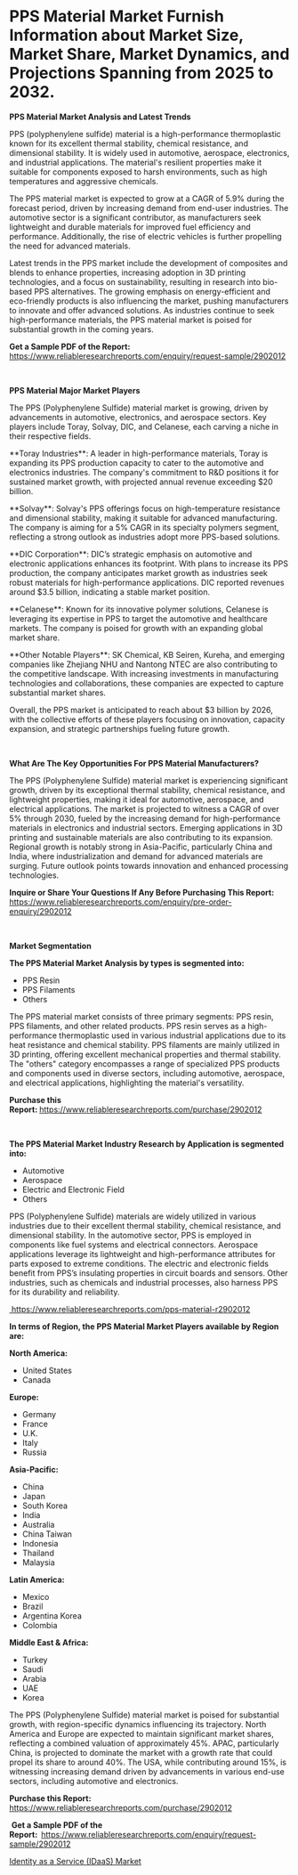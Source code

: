 <p><h1>PPS Material Market Furnish Information about Market Size, Market Share, Market Dynamics, and Projections Spanning from 2025 to 2032.</h1></p><p><strong>PPS Material Market Analysis and Latest Trends</strong></p>
<p><p>PPS (polyphenylene sulfide) material is a high-performance thermoplastic known for its excellent thermal stability, chemical resistance, and dimensional stability. It is widely used in automotive, aerospace, electronics, and industrial applications. The material's resilient properties make it suitable for components exposed to harsh environments, such as high temperatures and aggressive chemicals.</p><p>The PPS material market is expected to grow at a CAGR of 5.9% during the forecast period, driven by increasing demand from end-user industries. The automotive sector is a significant contributor, as manufacturers seek lightweight and durable materials for improved fuel efficiency and performance. Additionally, the rise of electric vehicles is further propelling the need for advanced materials.</p><p>Latest trends in the PPS market include the development of composites and blends to enhance properties, increasing adoption in 3D printing technologies, and a focus on sustainability, resulting in research into bio-based PPS alternatives. The growing emphasis on energy-efficient and eco-friendly products is also influencing the market, pushing manufacturers to innovate and offer advanced solutions. As industries continue to seek high-performance materials, the PPS material market is poised for substantial growth in the coming years.</p></p>
<p><strong>Get a Sample PDF of the Report:&nbsp;</strong> <a href="https://www.reliableresearchreports.com/enquiry/request-sample/2902012?utm_campaign=2245&utm_medium=2&utm_source=Github&utm_content=ia&utm_term=11032025&utm_id=pps-material">https://www.reliableresearchreports.com/enquiry/request-sample/2902012</a></p>
<p>&nbsp;</p>
<p><strong>PPS Material Major Market Players</strong></p>
<p><p>The PPS (Polyphenylene Sulfide) material market is growing, driven by advancements in automotive, electronics, and aerospace sectors. Key players include Toray, Solvay, DIC, and Celanese, each carving a niche in their respective fields.</p><p>**Toray Industries**: A leader in high-performance materials, Toray is expanding its PPS production capacity to cater to the automotive and electronics industries. The company's commitment to R&D positions it for sustained market growth, with projected annual revenue exceeding $20 billion.</p><p>**Solvay**: Solvay's PPS offerings focus on high-temperature resistance and dimensional stability, making it suitable for advanced manufacturing. The company is aiming for a 5% CAGR in its specialty polymers segment, reflecting a strong outlook as industries adopt more PPS-based solutions.</p><p>**DIC Corporation**: DIC’s strategic emphasis on automotive and electronic applications enhances its footprint. With plans to increase its PPS production, the company anticipates market growth as industries seek robust materials for high-performance applications. DIC reported revenues around $3.5 billion, indicating a stable market position.</p><p>**Celanese**: Known for its innovative polymer solutions, Celanese is leveraging its expertise in PPS to target the automotive and healthcare markets. The company is poised for growth with an expanding global market share.</p><p>**Other Notable Players**: SK Chemical, KB Seiren, Kureha, and emerging companies like Zhejiang NHU and Nantong NTEC are also contributing to the competitive landscape. With increasing investments in manufacturing technologies and collaborations, these companies are expected to capture substantial market shares.</p><p>Overall, the PPS market is anticipated to reach about $3 billion by 2026, with the collective efforts of these players focusing on innovation, capacity expansion, and strategic partnerships fueling future growth.</p></p>
<p>&nbsp;</p>
<p><strong>What Are The Key Opportunities For PPS Material Manufacturers?</strong></p>
<p><p>The PPS (Polyphenylene Sulfide) material market is experiencing significant growth, driven by its exceptional thermal stability, chemical resistance, and lightweight properties, making it ideal for automotive, aerospace, and electrical applications. The market is projected to witness a CAGR of over 5% through 2030, fueled by the increasing demand for high-performance materials in electronics and industrial sectors. Emerging applications in 3D printing and sustainable materials are also contributing to its expansion. Regional growth is notably strong in Asia-Pacific, particularly China and India, where industrialization and demand for advanced materials are surging. Future outlook points towards innovation and enhanced processing technologies.</p></p>
<p><strong>Inquire or Share Your Questions If Any Before Purchasing This Report:</strong> <a href="https://www.reliableresearchreports.com/enquiry/pre-order-enquiry/2902012?utm_campaign=2245&utm_medium=2&utm_source=Github&utm_content=ia&utm_term=11032025&utm_id=pps-material">https://www.reliableresearchreports.com/enquiry/pre-order-enquiry/2902012</a></p>
<p>&nbsp;</p>
<p><strong>Market Segmentation</strong></p>
<p><strong>The PPS Material Market Analysis by types is segmented into:</strong></p>
<p><ul><li>PPS Resin</li><li>PPS Filaments</li><li>Others</li></ul></p>
<p><p>The PPS material market consists of three primary segments: PPS resin, PPS filaments, and other related products. PPS resin serves as a high-performance thermoplastic used in various industrial applications due to its heat resistance and chemical stability. PPS filaments are mainly utilized in 3D printing, offering excellent mechanical properties and thermal stability. The "others" category encompasses a range of specialized PPS products and components used in diverse sectors, including automotive, aerospace, and electrical applications, highlighting the material's versatility.</p></p>
<p><strong>Purchase this Report:&nbsp;</strong><a href="https://www.reliableresearchreports.com/purchase/2902012?utm_campaign=2245&utm_medium=2&utm_source=Github&utm_content=ia&utm_term=11032025&utm_id=pps-material">https://www.reliableresearchreports.com/purchase/2902012</a></p>
<p>&nbsp;</p>
<p><strong>The PPS Material Market Industry Research by Application is segmented into:</strong></p>
<p><ul><li>Automotive</li><li>Aerospace</li><li>Electric and Electronic Field</li><li>Others</li></ul></p>
<p><p>PPS (Polyphenylene Sulfide) materials are widely utilized in various industries due to their excellent thermal stability, chemical resistance, and dimensional stability. In the automotive sector, PPS is employed in components like fuel systems and electrical connectors. Aerospace applications leverage its lightweight and high-performance attributes for parts exposed to extreme conditions. The electric and electronic fields benefit from PPS’s insulating properties in circuit boards and sensors. Other industries, such as chemicals and industrial processes, also harness PPS for its durability and reliability.</p></p>
<p><a href="https://www.reliableresearchreports.com/pps-material-r2902012?utm_campaign=2245&utm_medium=2&utm_source=Github&utm_content=ia&utm_term=11032025&utm_id=pps-material">&nbsp;https://www.reliableresearchreports.com/pps-material-r2902012</a></p>
<p><strong>In terms of Region, the PPS Material Market Players available by Region are:</strong></p>
<p>
    <p> <strong> North America: </strong>
        <ul>
            <li>United States</li>
            <li>Canada</li>
        </ul>
        </p> 
    <p> <strong> Europe: </strong>
        <ul>
            <li>Germany</li>
            <li>France</li>
            <li>U.K.</li>
            <li>Italy</li>
            <li>Russia</li>
        </ul>
        </p> 
    <p> <strong> Asia-Pacific: </strong>
        <ul>
            <li>China</li>
            <li>Japan</li>
            <li>South Korea</li>
            <li>India</li>
            <li>Australia</li>
            <li>China Taiwan</li>
            <li>Indonesia</li>
            <li>Thailand</li>
            <li>Malaysia</li>
        </ul>
        </p> 
    <p> <strong> Latin America: </strong>
        <ul>
            <li>Mexico</li>
            <li>Brazil</li>
            <li>Argentina Korea</li>
            <li>Colombia</li>
        </ul>
        </p> 
    <p> <strong> Middle East & Africa: </strong>
        <ul>
            <li>Turkey</li>
            <li>Saudi</li>
            <li>Arabia</li>
            <li>UAE</li>
            <li>Korea</li>
        </ul>
    </p>
    </p>
<p><p>The PPS (Polyphenylene Sulfide) material market is poised for substantial growth, with region-specific dynamics influencing its trajectory. North America and Europe are expected to maintain significant market shares, reflecting a combined valuation of approximately 45%. APAC, particularly China, is projected to dominate the market with a growth rate that could propel its share to around 40%. The USA, while contributing around 15%, is witnessing increasing demand driven by advancements in various end-use sectors, including automotive and electronics.</p></p>
<p><strong>Purchase this Report: </strong><a href="https://www.reliableresearchreports.com/purchase/2902012?utm_campaign=2245&utm_medium=2&utm_source=Github&utm_content=ia&utm_term=11032025&utm_id=pps-material">https://www.reliableresearchreports.com/purchase/2902012</a></p>
<p>&nbsp;<strong>Get a Sample PDF of the Report:&nbsp;&nbsp;</strong><a href="https://www.reliableresearchreports.com/enquiry/request-sample/2902012?utm_campaign=2245&utm_medium=2&utm_source=Github&utm_content=ia&utm_term=11032025&utm_id=pps-material">https://www.reliableresearchreports.com/enquiry/request-sample/2902012</a></p>
<p><strong></strong></p>
<p><p><a href="https://github.com/steegwajma22/Market-Research-Report-List-1/blob/main/identity-as-a-service-idaas-market.md?utm_campaign=2245&utm_medium=2&utm_source=Github&utm_content=ia&utm_term=11032025&utm_id=pps-material">Identity as a Service (IDaaS) Market</a></p></p>